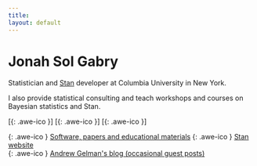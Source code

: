 ```yaml
---
title:
layout: default
---
```

<!--<div style="text-align:center">
<img src ="/icons/logo2017.png" width = "20%" />
</div>
<br>-->

# Jonah Sol Gabry

Statistician and [Stan](http://mc-stan.org) developer at Columbia University in New York.

I also provide statistical consulting and teach workshops and courses on
Bayesian statistics and Stan.

[[<i class="fa fa-envelope-o"></i>](mailto:jonah.sol.gabry@columbia.edu){: .awe-ico }]
[[<i class="fa fa-git"></i>](https://github.com/jgabry){: .awe-ico }]
[[<i class="fa fa-linkedin"></i>](https://www.linkedin.com/in/jonahgabry/){: .awe-ico }]


[<i class="fa fa-info"></i>](/software-and-papers/){: .awe-ico } [Software, papers and educational materials](/software-and-papers/) 
[<i class="fa fa-info"></i>](http://mc-stan.org){: .awe-ico } [Stan website](http://mc-stan.org)     
[<i class="fa fa-info"></i>](http://andrewgelman.com){: .awe-ico } [Andrew Gelman's blog (occasional guest posts)](http://andrewgelman.com)
